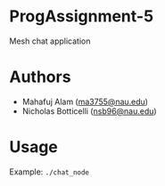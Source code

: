 # ProgAssignment-5
Mesh chat application

# Authors
* Mahafuj Alam (ma3755@nau.edu)
* Nicholas Botticelli (nsb96@nau.edu)

# Usage
Example:
`./chat_node`